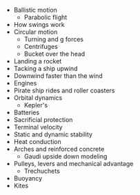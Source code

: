 - Ballistic motion
	- Parabolic flight
- How swings work
- Circular motion
	- Turning and g forces
	- Centrifuges
	- Bucket over the head
- Landing a rocket
- Tacking a ship upwind
- Downwind faster than the wind
- Engines
- Pirate ship rides and roller coasters
- Orbital dynamics
	- Kepler's
- Batteries
- Sacrificial protection
- Terminal velocity
- Static and dynamic stability
- Heat conduction
- Arches and reinforced concrete
	- Gaudi upside down modeling
- Pulleys, levers and mechanical advantage
	- Trechuchets
- Buoyancy
- Kites